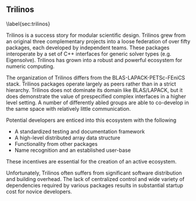 
## Trilinos

\label{sec:trilinos}

Trilinos is a success story for modular scientific design.  Trilinos grew from an original three complementary projects into a loose federation of over fifty packages, each developed by independent teams.  These packages interoperate by a set of C++ interfaces for generic solver types (e.g. Eigensolve).  Trilinos has grown into a robust and powerful ecosystem for numeric computing.

The organization of Trilinos differs from the BLAS-LAPACK-PETSc-FEniCS stack. Trilinos packages operate largely as peers rather than in a strict hierarchy.  Trilinos does not dominate its domain like BLAS/LAPACK, but it does demonstrate the value of prespecified complex interfaces in a higher level setting.  A number of differently abled groups are able to co-develop in the same space with relatively little communication.


Potential developers are enticed into this ecosystem with the following

*   A standardized testing and documentation framework 
*   A high-level distributed array data structure
*   Functionality from other packages
*   Name recognition and an established user-base

These incentives are essential for the creation of an active ecosystem.

Unfortunately, Trilinos often suffers from significant software distribution and building overhead.  The lack of centralized control and wide variety of dependencies required by various packages results in substantial startup cost for novice developers.
